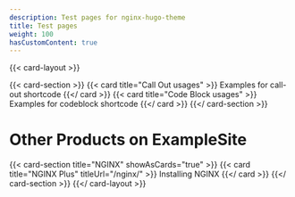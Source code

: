 ```yaml
---
description: Test pages for nginx-hugo-theme
title: Test pages
weight: 100
hasCustomContent: true
---
```

<!-- <card-layout> - Available params: title (required: string)-->
{{< card-layout >}}
  <!-- <card-section> - Available params: title (required: string), showAsCards (optional: boolean, default false) -->
  <!-- If there is no "title" for <card-section>, it is implied it is the main content section and not a new content section -->
  {{< card-section >}}
    {{< card title="Call Out usages" >}}
      <!-- <card> - Available params: title (required: string), titleUrl (optional: string, relative path or absolute URL (e.g. https://google.com)) -->
      Examples for call-out shortcode
    {{</ card >}}
    {{< card title="Code Block usages" >}}
      Examples for codeblock shortcode
    {{</ card >}}
  {{</ card-section >}}
  # Other Products on ExampleSite
  {{< card-section title="NGINX" showAsCards="true" >}}
    {{< card title="NGINX Plus" titleUrl="/nginx/" >}}
      Installing NGINX
    {{</ card >}}
  {{</ card-section >}}
{{</ card-layout >}}